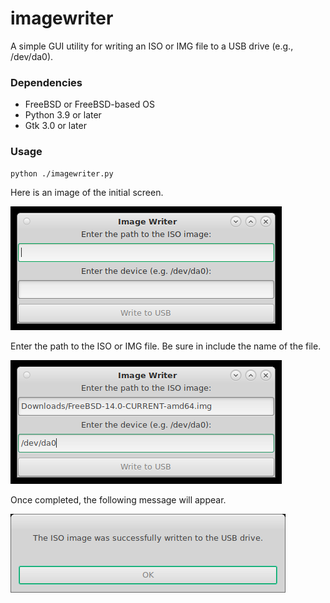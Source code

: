 # imagewriter

A simple GUI utility for writing an ISO or IMG file to a USB drive (e.g., /dev/da0).

### Dependencies
* FreeBSD or FreeBSD-based OS
* Python 3.9 or later
* Gtk 3.0 or later

### Usage

```
python ./imagewriter.py
```

Here is an image of the initial screen.

![Initial screen](images/ImageWriter-1.png)

Enter the path to the ISO or IMG file. Be sure in include the name of the file.

![Enter path to ISO image](images/ImageWriter-2.png)

Once completed, the following message will appear.

![Successfully written](images/ImageWriter-3.png)
